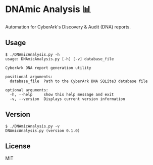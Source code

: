 # DNAmic Analysis :bar_chart:

Automation for CyberArk's Discovery & Audit (DNA) reports.

## Usage

```shell
$ ./DNAmicAnalysis.py -h
usage: DNAmicAnalysis.py [-h] [-v] database_file

CyberArk DNA report generation utility

positional arguments:
  database_file  Path to the CyberArk DNA SQLite3 database file

optional arguments:
  -h, --help     show this help message and exit
  -v, --version  Displays current version information
```

## Version

```shell
$ ./DNAmicAnalysis.py -v
DNAmicAnalysis.py (version 0.1.0)
```

## License

MIT